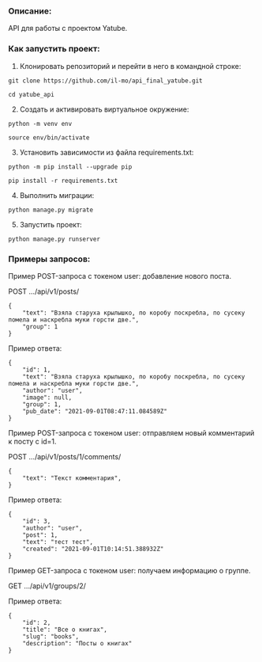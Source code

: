 ### Описание:
API для работы с проектом Yatube.


### Как запустить проект:

1. Клонировать репозиторий и перейти в него в командной строке:

```
git clone https://github.com/il-mo/api_final_yatube.git
```

```
cd yatube_api
```

2. Cоздать и активировать виртуальное окружение:

```
python -m venv env
```

```
source env/bin/activate
```

3. Установить зависимости из файла requirements.txt:

```
python -m pip install --upgrade pip
```

```
pip install -r requirements.txt
```

4. Выполнить миграции:

```
python manage.py migrate
```

5. Запустить проект:

```
python manage.py runserver
```

### Примеры запросов:
Пример POST-запроса с токеном user: добавление нового поста.

POST .../api/v1/posts/
```
{
    "text": "Взяла старуха крылышко, по коробу поскребла, по сусеку помела и наскребла муки горсти две.",
    "group": 1
} 
```
Пример ответа:
```
{
    "id": 1,
    "text": "Взяла старуха крылышко, по коробу поскребла, по сусеку помела и наскребла муки горсти две.",
    "author": "user",
    "image": null,
    "group": 1,
    "pub_date": "2021-09-01T08:47:11.084589Z"
} 
```
Пример POST-запроса с токеном user: отправляем новый комментарий к посту с id=1.

POST .../api/v1/posts/1/comments/
```
{
    "text": "Текст комментария",
} 
```
Пример ответа:
```
{
    "id": 3,
    "author": "user",
    "post": 1,
    "text": "тест тест",
    "created": "2021-09-01T10:14:51.388932Z"
} 
```
Пример GET-запроса с токеном user: получаем информацию о группе.

GET .../api/v1/groups/2/

Пример ответа:
```
{
    "id": 2,
    "title": "Все о книгах",
    "slug": "books",
    "description": "Посты о книгах"
} 
```